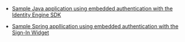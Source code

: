 * [Sample Java application using embedded authentication with the Identity Engine SDK](https://github.com/okta/okta-idx-java/tree/master/samples/embedded-auth-with-sdk)

* [Sample Spring appllication using embedded authentication with the Sign-In Widget](https://github.com/okta/okta-idx-java/tree/master/samples/embedded-sign-in-widget)
